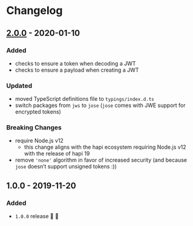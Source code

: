 # Changelog


## [2.0.0](https://github.com/futurestudio/hapi-jwt/compare/v1.0.0...v2.0.0) - 2020-01-10

### Added
- checks to ensure a token when decoding a JWT
- checks to ensure a payload when creating a JWT

### Updated
- moved TypeScript definitions file to `typings/index.d.ts`
- switch packages from `jws` to `jose` (`jose` comes with JWE support for encrypted tokens)

### Breaking Changes
- require Node.js v12
  - this change aligns with the hapi ecosystem requiring Node.js v12 with the release of hapi 19
- remove `'none'` algorithm in favor of increased security (and because `jose` doesn’t support unsigned tokens :))


## 1.0.0 - 2019-11-20

### Added
- `1.0.0` release 🚀 🎉
